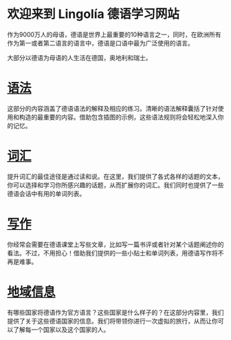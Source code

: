 # 欢迎来到 Lingolía 德语学习网站
作为9000万人的母语，德语是世界上最重要的10种语言之一，同时，在欧洲所有作为第一或者第二语言的语言中，德语是口语中最为广泛使用的语言。

大部分以德语为母语的人生活在德国，奥地利和瑞士。

# [语法](Grammar/README.md)
这部分的内容涵盖了德语语法的解释及相应的练习。清晰的语法解释囊括了针对使用和构造的最重要的内容。借助包含插图的示例，这些语法规则将会轻松地深入你的记忆。

# [词汇](Vocabulary/README.md)
提升词汇的最佳途径是通过读和说。在这里，我们提供了各式各样的话题的文本，你可以选择和学习你所感兴趣的话题，从而扩展你的词汇。我们同时也提供了一些德语会话中有用的单词列表。

# [写作](Writing-School/README.md)
你经常会需要在德语课堂上写些文章，比如写一篇书评或者针对某个话题阐述你的看法。不过，不用担心！借助我们提供的一些小贴士和单词列表，用德语写作将不再是难事。

# [地域信息](Regional-Information/README.md)
有哪些国家将德语作为官方语言？这些国家是什么样子的？在这部分内容里，我们提供了关于这些德语国家的信息。我们将带领你进行一次虚拟的旅行，从而让你可以了解每一个国家以及这个国家的人。